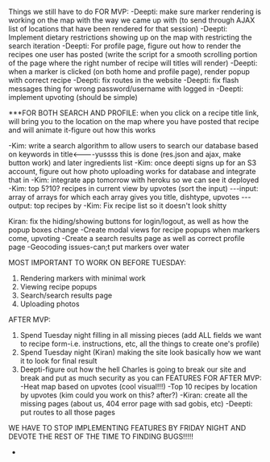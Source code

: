 
Things we still have to do FOR MVP:
-Deepti: make sure marker rendering is working on the map with the way we came up with (to send through AJAX list of locations that have been rendered for that session)
-Deepti: Implement dietary restrictions showing up on the map with restricting the search iteration
-Deepti: For profile page, figure out how to render the recipes one user has posted (write the script for a smooth scrolling portion of the page where the right number of recipe will titles will render)
-Deepti: when a marker is clicked (on both home and profile page), render popup with correct recipe
-Deepti: fix routes in the website
-Deepti: fix flash messages thing for wrong password/username with logged in
-Deepti: implement upvoting (should be simple)


***FOR BOTH SEARCH AND PROFILE: when you click on a recipe title link, will bring you to the location on the map where you have posted that recipe and will animate it-figure out how this works

-Kim: write a search algorithm to allow users to search our database based on keywords in title<----yussss this is done (res.json and ajax, make button work)
and later ingredients list
-Kim: once deepti signs up for an S3 account, figure out how photo uploading works for database and integrate that in
-Kim: integrate app tomorrow with heroku so we can see it deployed
-Kim: top 5?10? recipes in current view by upvotes (sort the input)
---input: array of arrays for which each array gives you title, dishtype, upvotes 
---output: top recipes by 
-Kim: Fix recipe list so it doesn't look shitty



Kiran: fix the hiding/showing buttons for login/logout, as well as how the popup boxes change
-Create modal views for recipe popups when markers come, upvoting
-Create a search results page as well as correct profile page
-Geocoding issues-can;t put markers over water

MOST IMPORTANT TO WORK ON BEFORE TUESDAY:
1.  Rendering markers with minimal work
2.  Viewing recipe popups
2.  Search/search results page
3.  Uploading photos


AFTER MVP:
1.  Spend Tuesday night filling in all missing pieces (add ALL fields we want to recipe form-i.e. instructions, etc, all the things to create one's profile)
2.  Spend Tuesday night (Kiran) making the site look basically how we want it to look for final result
3.  Deepti-figure out how the hell Charles is going to break our site and break and put as much security as you can
FEATURES FOR AFTER MVP:
-Heat map based on upvotes (cool visual!!!)
-Top 10 recipes by location  by upvotes (kim could you work on this? after?)
-Kiran: create all the missing pages (about us, 404 error page with sad gobis, etc)
-Deepti: put routes to all those pages


WE HAVE TO STOP IMPLEMENTING FEATURES BY FRIDAY NIGHT AND DEVOTE THE REST OF THE TIME TO FINDING BUGS!!!!!

-

